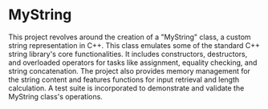 # MyString
This project revolves around the creation of a "MyString" class, a custom string representation in C++. This class emulates some of the standard C++ string library's core functionalities. It includes constructors, destructors, and overloaded operators for tasks like assignment, equality checking, and string concatenation. The project also provides memory management for the string content and features functions for input retrieval and length calculation. A test suite is incorporated to demonstrate and validate the MyString class's operations.
